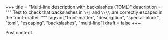 +++
title = "Multi-line description with backslashes (TOML)"
description = """
  Test to check that backslashes in `\\|` and `\\\\` are correctly escaped
  in the front-matter.
  """
tags = ["front-matter", "description", "special-block", "toml", "escaping", "backslashes", "multi-line"]
draft = false
+++

Post content.
